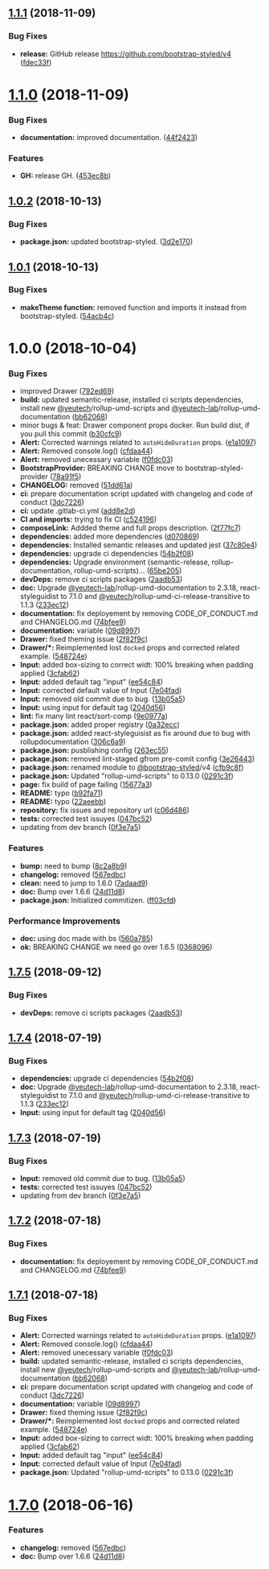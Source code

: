 ## [1.1.1](https://github.com/bootstrap-styled/v4/compare/v1.1.0...v1.1.1) (2018-11-09)


### Bug Fixes

* **release:** GitHub release https://github.com/bootstrap-styled/v4 ([fdec33f](https://github.com/bootstrap-styled/v4/commit/fdec33f))

# [1.1.0](https://module.kopaxgroup.com/bootstrap-styled/v4/compare/v1.0.2...v1.1.0) (2018-11-09)


### Bug Fixes

* **documentation:** improved documentation. ([44f2423](https://module.kopaxgroup.com/bootstrap-styled/v4/commit/44f2423))


### Features

* **GH:** release GH. ([453ec8b](https://module.kopaxgroup.com/bootstrap-styled/v4/commit/453ec8b))

## [1.0.2](https://module.kopaxgroup.com/bootstrap-styled/v4/compare/v1.0.1...v1.0.2) (2018-10-13)


### Bug Fixes

* **package.json:** updated bootstrap-styled. ([3d2e170](https://module.kopaxgroup.com/bootstrap-styled/v4/commit/3d2e170))

## [1.0.1](https://module.kopaxgroup.com/bootstrap-styled/v4/compare/v1.0.0...v1.0.1) (2018-10-13)


### Bug Fixes

* **makeTheme function:** removed function and imports it instead from bootstrap-styled. ([54acb4c](https://module.kopaxgroup.com/bootstrap-styled/v4/commit/54acb4c))

# 1.0.0 (2018-10-04)


### Bug Fixes

* improved Drawer ([792ed69](https://module.kopaxgroup.com/bootstrap-styled/v4/commit/792ed69))
* **build:** updated semantic-release, installed ci scripts dependencies, install new [@yeutech](https://module.kopaxgroup.com/yeutech)/rollup-umd-scripts and [@yeutech-lab](https://module.kopaxgroup.com/yeutech-lab)/rollup-umd-documentation ([bb62068](https://module.kopaxgroup.com/bootstrap-styled/v4/commit/bb62068))
* minor bugs & feat: Drawer component props docker. Run build dist, if you pull this commit ([b30cfc9](https://module.kopaxgroup.com/bootstrap-styled/v4/commit/b30cfc9))
* **Alert:** Corrected warnings related to `autoHideDuration` props. ([e1a1097](https://module.kopaxgroup.com/bootstrap-styled/v4/commit/e1a1097))
* **Alert:** Removed console.log() ([cfdaa44](https://module.kopaxgroup.com/bootstrap-styled/v4/commit/cfdaa44))
* **Alert:** removed unecessary variable ([f0fdc03](https://module.kopaxgroup.com/bootstrap-styled/v4/commit/f0fdc03))
* **BootstrapProvider:** BREAKING CHANGE move to bootstrap-styled-provider ([78a91f5](https://module.kopaxgroup.com/bootstrap-styled/v4/commit/78a91f5))
* **CHANGELOG:** removed ([51dd61a](https://module.kopaxgroup.com/bootstrap-styled/v4/commit/51dd61a))
* **ci:** prepare documentation script updated with changelog and code of conduct ([3dc7226](https://module.kopaxgroup.com/bootstrap-styled/v4/commit/3dc7226))
* **ci:** update .gitlab-ci.yml ([add8e2d](https://module.kopaxgroup.com/bootstrap-styled/v4/commit/add8e2d))
* **CI and imports:** trying to fix CI ([c524196](https://module.kopaxgroup.com/bootstrap-styled/v4/commit/c524196))
* **composeLink:** Addded theme and full props description. ([2f77fc7](https://module.kopaxgroup.com/bootstrap-styled/v4/commit/2f77fc7))
* **dependencies:** added more dependencies ([d070869](https://module.kopaxgroup.com/bootstrap-styled/v4/commit/d070869))
* **dependencies:** Installed semantic releases and updated jest ([37c80e4](https://module.kopaxgroup.com/bootstrap-styled/v4/commit/37c80e4))
* **dependencies:** upgrade ci dependencies ([54b2f08](https://module.kopaxgroup.com/bootstrap-styled/v4/commit/54b2f08))
* **dependencies:** Upgrade environment (semantic-release, rollup-documentation, rollup-umd-scripts)... ([65be205](https://module.kopaxgroup.com/bootstrap-styled/v4/commit/65be205))
* **devDeps:** remove ci scripts packages ([2aadb53](https://module.kopaxgroup.com/bootstrap-styled/v4/commit/2aadb53))
* **doc:** Upgrade [@yeutech-lab](https://module.kopaxgroup.com/yeutech-lab)/rollup-umd-documentation to 2.3.18, react-styleguidist to 7.1.0 and [@yeutech](https://module.kopaxgroup.com/yeutech)/rollup-umd-ci-release-transitive to 1.1.3 ([233ec12](https://module.kopaxgroup.com/bootstrap-styled/v4/commit/233ec12))
* **documentation:** fix deployement by removing CODE_OF_CONDUCT.md and CHANGELOG.md ([74bfee9](https://module.kopaxgroup.com/bootstrap-styled/v4/commit/74bfee9))
* **documentation:** variable ([09d8997](https://module.kopaxgroup.com/bootstrap-styled/v4/commit/09d8997))
* **Drawer:** fixed theming issue ([2f82f9c](https://module.kopaxgroup.com/bootstrap-styled/v4/commit/2f82f9c))
* **Drawer/*:** Reimplemented lost `docked` props and corrected related example. ([548724e](https://module.kopaxgroup.com/bootstrap-styled/v4/commit/548724e))
* **Input:** added box-sizing to correct widt: 100% breaking when padding applied ([3cfab62](https://module.kopaxgroup.com/bootstrap-styled/v4/commit/3cfab62))
* **Input:** added default tag "input" ([ee54c84](https://module.kopaxgroup.com/bootstrap-styled/v4/commit/ee54c84))
* **Input:** corrected default value of Input ([7e04fad](https://module.kopaxgroup.com/bootstrap-styled/v4/commit/7e04fad))
* **Input:** removed old commit due to bug. ([13b05a5](https://module.kopaxgroup.com/bootstrap-styled/v4/commit/13b05a5))
* **Input:** using input for default tag ([2040d56](https://module.kopaxgroup.com/bootstrap-styled/v4/commit/2040d56))
* **lint:** fix many lint react/sort-comp ([9e0977a](https://module.kopaxgroup.com/bootstrap-styled/v4/commit/9e0977a))
* **package.json:** added proper registry ([0a32ecc](https://module.kopaxgroup.com/bootstrap-styled/v4/commit/0a32ecc))
* **package.json:** added react-styleguisist as fix around due to bug with rollupdocumentation ([306c6a9](https://module.kopaxgroup.com/bootstrap-styled/v4/commit/306c6a9))
* **package.json:** pusblishing config ([263ec55](https://module.kopaxgroup.com/bootstrap-styled/v4/commit/263ec55))
* **package.json:** removed lint-staged gfrom pre-comit config ([3e26443](https://module.kopaxgroup.com/bootstrap-styled/v4/commit/3e26443))
* **package.json:** renamed module to [@bootstrap-styled](https://module.kopaxgroup.com/bootstrap-styled)/v4 ([cfb9c8f](https://module.kopaxgroup.com/bootstrap-styled/v4/commit/cfb9c8f))
* **package.json:** Updated "rollup-umd-scripts" to 0.13.0 ([0291c3f](https://module.kopaxgroup.com/bootstrap-styled/v4/commit/0291c3f))
* **page:** fix build of page failing ([15677a3](https://module.kopaxgroup.com/bootstrap-styled/v4/commit/15677a3))
* **README:** typo ([b92fa71](https://module.kopaxgroup.com/bootstrap-styled/v4/commit/b92fa71))
* **README:** typo ([22aeebb](https://module.kopaxgroup.com/bootstrap-styled/v4/commit/22aeebb))
* **repository:** fix issues and repository url ([c06d486](https://module.kopaxgroup.com/bootstrap-styled/v4/commit/c06d486))
* **tests:** corrected test issuyes ([047bc52](https://module.kopaxgroup.com/bootstrap-styled/v4/commit/047bc52))
* updating from dev branch ([0f3e7a5](https://module.kopaxgroup.com/bootstrap-styled/v4/commit/0f3e7a5))


### Features

* **bump:** need to bump ([8c2a8b9](https://module.kopaxgroup.com/bootstrap-styled/v4/commit/8c2a8b9))
* **changelog:** removed ([567edbc](https://module.kopaxgroup.com/bootstrap-styled/v4/commit/567edbc))
* **clean:** need to jump to 1.6.0 ([7adaad9](https://module.kopaxgroup.com/bootstrap-styled/v4/commit/7adaad9))
* **doc:** Bump over 1.6.6 ([24d11d8](https://module.kopaxgroup.com/bootstrap-styled/v4/commit/24d11d8))
* **package.json:** Initialized commitizen. ([ff03cfd](https://module.kopaxgroup.com/bootstrap-styled/v4/commit/ff03cfd))


### Performance Improvements

* **doc:** using doc made with bs ([560a785](https://module.kopaxgroup.com/bootstrap-styled/v4/commit/560a785))
* **ok:** BREAKING CHANGE we need go over 1.6.5 ([0368096](https://module.kopaxgroup.com/bootstrap-styled/v4/commit/0368096))

## [1.7.5](https://module.kopaxgroup.com/bootstrap-styled/bootstrap-styled.yeutech.com/compare/v1.7.4...v1.7.5) (2018-09-12)


### Bug Fixes

* **devDeps:** remove ci scripts packages ([2aadb53](https://module.kopaxgroup.com/bootstrap-styled/bootstrap-styled.yeutech.com/commit/2aadb53))

## [1.7.4](https://module.kopaxgroup.com/bootstrap-styled/bootstrap-styled.yeutech.com/compare/v1.7.3...v1.7.4) (2018-07-19)


### Bug Fixes

* **dependencies:** upgrade ci dependencies ([54b2f08](https://module.kopaxgroup.com/bootstrap-styled/bootstrap-styled.yeutech.com/commit/54b2f08))
* **doc:** Upgrade [@yeutech-lab](https://module.kopaxgroup.com/yeutech-lab)/rollup-umd-documentation to 2.3.18, react-styleguidist to 7.1.0 and [@yeutech](https://module.kopaxgroup.com/yeutech)/rollup-umd-ci-release-transitive to 1.1.3 ([233ec12](https://module.kopaxgroup.com/bootstrap-styled/bootstrap-styled.yeutech.com/commit/233ec12))
* **Input:** using input for default tag ([2040d56](https://module.kopaxgroup.com/bootstrap-styled/bootstrap-styled.yeutech.com/commit/2040d56))

## [1.7.3](https://module.kopaxgroup.com/bootstrap-styled/bootstrap-styled.yeutech.com/compare/v1.7.2...v1.7.3) (2018-07-19)


### Bug Fixes

* **Input:** removed old commit due to bug. ([13b05a5](https://module.kopaxgroup.com/bootstrap-styled/bootstrap-styled.yeutech.com/commit/13b05a5))
* **tests:** corrected test issuyes ([047bc52](https://module.kopaxgroup.com/bootstrap-styled/bootstrap-styled.yeutech.com/commit/047bc52))
* updating from dev branch ([0f3e7a5](https://module.kopaxgroup.com/bootstrap-styled/bootstrap-styled.yeutech.com/commit/0f3e7a5))

## [1.7.2](https://module.kopaxgroup.com/bootstrap-styled/bootstrap-styled.yeutech.com/compare/v1.7.1...v1.7.2) (2018-07-18)


### Bug Fixes

* **documentation:** fix deployement by removing CODE_OF_CONDUCT.md and CHANGELOG.md ([74bfee9](https://module.kopaxgroup.com/bootstrap-styled/bootstrap-styled.yeutech.com/commit/74bfee9))

## [1.7.1](https://module.kopaxgroup.com/bootstrap-styled/bootstrap-styled.yeutech.com/compare/v1.7.0...v1.7.1) (2018-07-18)


### Bug Fixes

* **Alert:** Corrected warnings related to `autoHideDuration` props. ([e1a1097](https://module.kopaxgroup.com/bootstrap-styled/bootstrap-styled.yeutech.com/commit/e1a1097))
* **Alert:** Removed console.log() ([cfdaa44](https://module.kopaxgroup.com/bootstrap-styled/bootstrap-styled.yeutech.com/commit/cfdaa44))
* **Alert:** removed unecessary variable ([f0fdc03](https://module.kopaxgroup.com/bootstrap-styled/bootstrap-styled.yeutech.com/commit/f0fdc03))
* **build:** updated semantic-release, installed ci scripts dependencies, install new [@yeutech](https://module.kopaxgroup.com/yeutech)/rollup-umd-scripts and [@yeutech-lab](https://module.kopaxgroup.com/yeutech-lab)/rollup-umd-documentation ([bb62068](https://module.kopaxgroup.com/bootstrap-styled/bootstrap-styled.yeutech.com/commit/bb62068))
* **ci:** prepare documentation script updated with changelog and code of conduct ([3dc7226](https://module.kopaxgroup.com/bootstrap-styled/bootstrap-styled.yeutech.com/commit/3dc7226))
* **documentation:** variable ([09d8997](https://module.kopaxgroup.com/bootstrap-styled/bootstrap-styled.yeutech.com/commit/09d8997))
* **Drawer:** fixed theming issue ([2f82f9c](https://module.kopaxgroup.com/bootstrap-styled/bootstrap-styled.yeutech.com/commit/2f82f9c))
* **Drawer/*:** Reimplemented lost `docked` props and corrected related example. ([548724e](https://module.kopaxgroup.com/bootstrap-styled/bootstrap-styled.yeutech.com/commit/548724e))
* **Input:** added box-sizing to correct widt: 100% breaking when padding applied ([3cfab62](https://module.kopaxgroup.com/bootstrap-styled/bootstrap-styled.yeutech.com/commit/3cfab62))
* **Input:** added default tag "input" ([ee54c84](https://module.kopaxgroup.com/bootstrap-styled/bootstrap-styled.yeutech.com/commit/ee54c84))
* **Input:** corrected default value of Input ([7e04fad](https://module.kopaxgroup.com/bootstrap-styled/bootstrap-styled.yeutech.com/commit/7e04fad))
* **package.json:** Updated "rollup-umd-scripts" to 0.13.0 ([0291c3f](https://module.kopaxgroup.com/bootstrap-styled/bootstrap-styled.yeutech.com/commit/0291c3f))

# [1.7.0](https://module.kopaxgroup.com/bootstrap-styled/bootstrap-styled.yeutech.com/compare/v1.6.6...v1.7.0) (2018-06-16)


### Features

* **changelog:** removed ([567edbc](https://module.kopaxgroup.com/bootstrap-styled/bootstrap-styled.yeutech.com/commit/567edbc))
* **doc:** Bump over 1.6.6 ([24d11d8](https://module.kopaxgroup.com/bootstrap-styled/bootstrap-styled.yeutech.com/commit/24d11d8))
